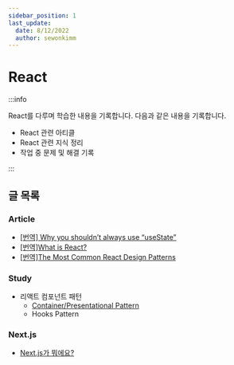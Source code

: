 ```yaml
---
sidebar_position: 1
last_update:
  date: 8/12/2022
  author: sewonkimm
---
```


# React


:::info

React를 다루며 학습한 내용을 기록합니다.
다음과 같은 내용을 기록합니다.

- React 관련 아티클
- React 관련 지식 정리
- 작업 중 문제 및 해결 기록

:::


## 글 목록

### Article

- [[번역] Why you shouldn’t always use “useState”](./article/useState.md)
- [[번역]What is React?](./article/whatIsReact.md)
- [[번역]The Most Common React Design Patterns](./article/reactDesignPattern/index.md)

### Study

- 리액트 컴포넌트 패턴
  - [Container/Presentational Pattern](./study/componentPattern/containerPresentaion.md)
  - Hooks Pattern
### Next.js

- [Next.js가 뭐에요?](./next/def.md)
